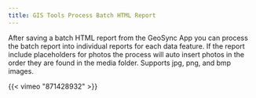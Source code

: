```yaml
---
title: GIS Tools Process Batch HTML Report
---
```


After saving a batch HTML report from the GeoSync App you can process the batch report into individual reports for each data feature.  If the report include placeholders for photos the process will auto insert photos in the order they are found in the media folder.  Supports jpg, png, and bmp images.

{{< vimeo "871428932" >}}
